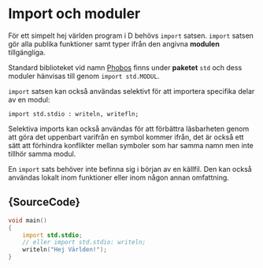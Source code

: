 # Import och moduler

För ett simpelt hej världen program i D behövs `import` satsen.
`import` satsen gör alla publika funktioner samt typer
ifrån den angivna **modulen** tillgängliga.

Standard biblioteket vid namn [Phobos](https://dlang.org/phobos/)
finns under  **paketet** `std`
och dess moduler hänvisas till genom `import std.MODUL`.

`import` satsen kan också användas selektivt
för att importera specifika delar av en modul:

    import std.stdio : writeln, writefln;

Selektiva imports kan också användas för att förbättra läsbarheten
genom att göra det uppenbart varifrån en symbol kommer ifrån,
det är också ett sätt att förhindra konflikter mellan symboler som har
samma namn men inte tillhör samma modul.

En `import` sats behöver inte befinna sig i början av en källfil.
Den kan också användas lokalt inom funktioner eller inom någon
annan omfattning.

## {SourceCode}

```d
void main()
{
    import std.stdio;
    // eller import std.stdio: writeln;
    writeln("Hej Världen!");
}
```
